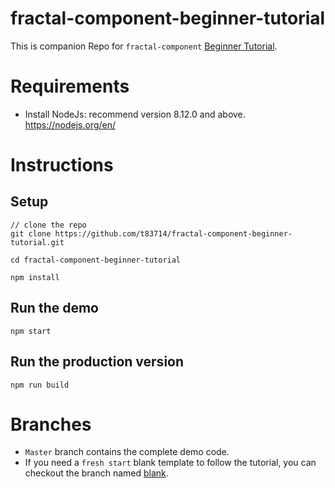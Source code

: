 # fractal-component-beginner-tutorial
This is companion Repo for `fractal-component` [Beginner Tutorial](https://github.com/t83714/fractal-component/blob/master/docs/Introduction/BeginnerTutorial.md).

# Requirements
- Install NodeJs: recommend version 8.12.0 and above. https://nodejs.org/en/

# Instructions

## Setup

```
// clone the repo
git clone https://github.com/t83714/fractal-component-beginner-tutorial.git

cd fractal-component-beginner-tutorial

npm install
```

## Run the demo

```
npm start
```

## Run the production version

```
npm run build
```

# Branches

- `Master` branch contains the complete demo code. 
- If you need a `fresh start` blank template to follow the tutorial, you can checkout the branch named [blank](/tree/blank).
